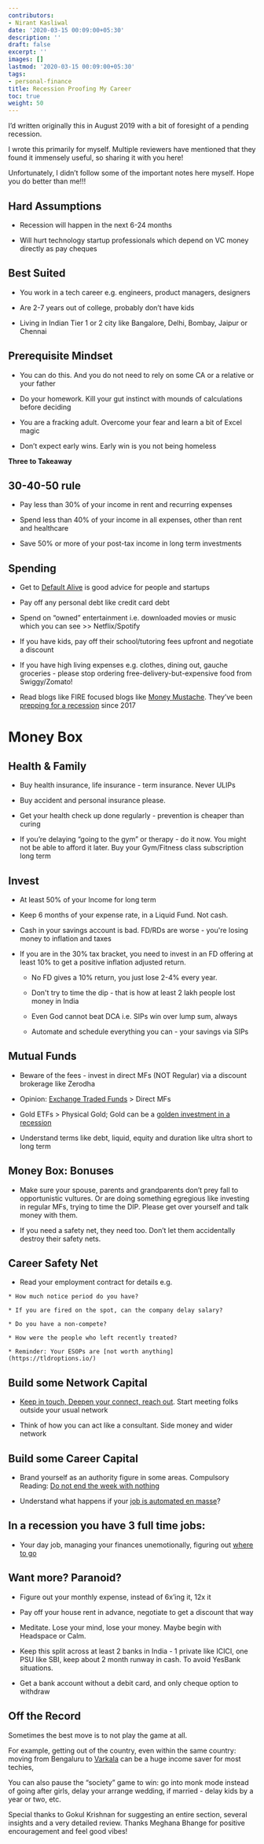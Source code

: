 ```yaml
---
contributors:
- Nirant Kasliwal
date: '2020-03-15 00:09:00+05:30'
description: ''
draft: false
excerpt: ''
images: []
lastmod: '2020-03-15 00:09:00+05:30'
tags:
- personal-finance
title: Recession Proofing My Career
toc: true
weight: 50
---
```


I’d written originally this in August 2019 with a bit of foresight of a pending recession.

I wrote this primarily for myself. Multiple reviewers have mentioned that they found it immensely useful, so sharing it with you here!

Unfortunately, I didn’t follow some of the important notes here myself. Hope you do better than me!!!

## Hard Assumptions

* Recession will happen in the next 6-24 months

* Will hurt technology startup professionals which depend on VC money directly as pay cheques

## Best Suited

* You work in a tech career e.g. engineers, product managers, designers

* Are 2-7 years out of college, probably don’t have kids

* Living in Indian Tier 1 or 2 city like Bangalore, Delhi, Bombay, Jaipur or Chennai

## Prerequisite Mindset

* You can do this.  And you do not need to rely on some CA or a relative or your father

* Do your homework. Kill your gut instinct with mounds of calculations before deciding

* You are a fracking adult. Overcome your fear and learn a bit of Excel magic

* Don’t expect early wins. Early win is you not being homeless 

**Three to Takeaway**
## 30-40-50 rule

* Pay less than 30% of your income in rent and recurring expenses

* Spend less than 40% of your income in all expenses, other than rent and healthcare

* Save 50% or more of your post-tax income in long term investments

## Spending

* Get to [Default Alive](http://www.paulgraham.com/aord.html) is good advice for people and startups

* Pay off any personal debt like credit card debt

* Spend on “owned” entertainment i.e. downloaded movies or music which you can see >> Netflix/Spotify

* If you have kids, pay off their school/tutoring fees upfront and negotiate a discount

* If you have high living expenses e.g. clothes, dining out, gauche groceries - please stop ordering free-delivery-but-expensive food from Swiggy/Zomato!

* Read blogs like FIRE focused blogs like [Money Mustache](https://www.mrmoneymustache.com/2018/10/05/the-fire-movement/). They’ve been [prepping for a recession](https://www.mrmoneymustache.com/2017/06/20/next-recession/) since 2017

# Money Box
## Health & Family

* Buy health insurance, life insurance - term insurance. Never ULIPs

* Buy accident and personal insurance please.

* Get your health check up done regularly - prevention is cheaper than curing

* If you’re delaying “going to the gym” or therapy - do it now. You might not be able to afford it later. Buy your Gym/Fitness class subscription long term

## Invest

* At least 50% of your Income for long term

* Keep 6 months of your expense rate, in a Liquid Fund. Not cash. 

* Cash in your savings account is bad. FD/RDs are worse - you're losing money to inflation and taxes

* If you are in the 30% tax bracket, you need to invest in an FD offering at least 10% to get a positive inflation adjusted return. 

    * No FD gives a 10% return, you just lose 2-4% every year.

    * Don't try to time the dip - that is how at least 2 lakh people lost money in India

    * Even God cannot beat DCA i.e. SIPs win over lump sum, always

    * Automate and schedule everything you can - your savings via SIPs

## Mutual Funds

* Beware of the fees - invest in direct MFs (NOT Regular) via a discount brokerage like Zerodha

* Opinion: [Exchange Traded Funds](https://en.wikipedia.org/wiki/Exchange-traded_fund) > Direct MFs

* Gold ETFs > Physical Gold; Gold can be a [golden investment in a recession](https://www.fool.com/investing/2017/07/01/why-investors-buy-gold-in-a-recession.aspx)

* Understand terms like debt, liquid, equity and duration like ultra short to long term

## Money Box: Bonuses

* Make sure your spouse, parents and grandparents don’t prey fall to opportunistic vultures. Or are doing something egregious like investing in regular MFs, trying to time the DIP. Please get over yourself and talk money with them. 

* If you need a safety net, they need too. Don’t let them accidentally destroy their safety nets.

## Career Safety Net

*    Read your employment contract for details e.g. 

    * How much notice period do you have? 

    * If you are fired on the spot, can the company delay salary?

    * Do you have a non-compete? 

    * How were the people who left recently treated?

    * Reminder: Your ESOPs are [not worth anything](https://tldroptions.io/)

## Build some Network Capital

* [Keep in touch, Deepen your connect, reach out](https://firstround.com/review/reach-out-stay-in-touch-and-deepen-your-connections-with-this-essential-networking-advice/). Start meeting folks outside your usual network

* Think of how you can act like a consultant. Side money and wider network

## Build some Career Capital

* Brand yourself as an authority figure in some areas. Compulsory Reading: [Do not end the week with nothing](https://training.kalzumeus.com/newsletters/archive/do-not-end-the-week-with-nothing)

* Understand what happens if your [job is automated en masse](https://medium.com/@larissafschiavo/industrial-revolution-66aee1b2cc2d)? 

## In a recession you have 3 full time jobs: 

* Your day job, managing your finances unemotionally, figuring out [where to go](https://pmarchive.com/guide_to_career_planning_part3.html)

## Want more? Paranoid?

* Figure out your monthly expense, instead of 6x’ing it, 12x it

* Pay off your house rent in advance, negotiate to get a discount that way

* Meditate. Lose your mind, lose your money. Maybe begin with Headspace or Calm.

* Keep this split across at least 2 banks in India - 1 private like ICICI, one PSU like SBI, keep about 2 month runway in cash. To avoid YesBank situations.

* Get a bank account without a debit card, and only cheque option to withdraw 

## Off the Record

Sometimes the best move is to not play the game at all.

For example, getting out of the country, even within the same country: moving from Bengaluru to [Varkala](https://twitter.com/deepakravindran/status/1168070004899627009) can be a huge income saver for most techies, 

You can also pause the “society” game to win: go into monk mode instead of going after girls, delay your arrange wedding, if married - delay kids by a year or two, etc.

Special thanks to Gokul Krishnan for suggesting an entire section, several insights and a very detailed review. Thanks Meghana Bhange for positive encouragement and feel good vibes!